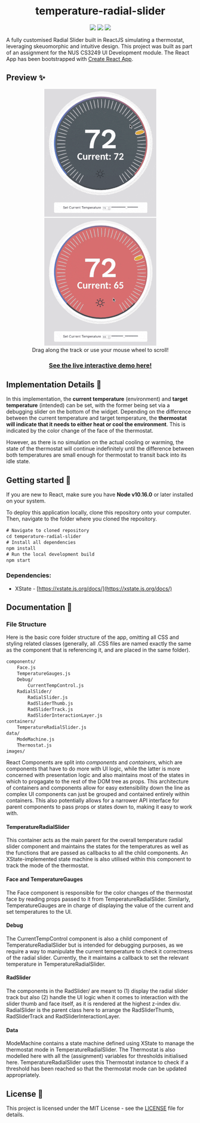 <h1 align="center"> temperature-radial-slider</h1>
<p align="center">
	<a href = "https://reactjs.org"><img src="https://img.shields.io/badge/Made with-React-23425C?logo=react"></a>
	<a href = ""><img src="https://img.shields.io/badge/Powered by-Caffeine-blue?logo=Buy-Me-A-Coffee"></a>
	<a href = "https://github.com/Q-gabe/temperature-radial-slider/blob/master/LICENSE"><img src="https://img.shields.io/badge/License-MIT-informational"></a>
</p>

A fully customised Radial Slider built in ReactJS simulating a thermostat, leveraging skeuomorphic and intuitive design. This project was built as part of an assignment for the NUS CS3249 UI Development module. The React App has been bootstrapped with [Create React App](https://github.com/facebook/create-react-app).
  

## Preview :sparkles:


<div align="center">
	<img src="https://raw.githubusercontent.com/Q-gabe/temperature-radial-slider/master/preview/animatedPreview1.gif" width="300" hspace="20">
	<img src="https://raw.githubusercontent.com/Q-gabe/temperature-radial-slider/master/preview/animatedPreview2.gif" width="300" hspace="20">
</div>

<div align="center">
	<span>Drag along the track or use your mouse wheel to scroll!</span>
</div>

<h3 align="center"><a href="https://q-gabe.me/temperature-radial-slider/">See the live interactive demo here!</a></h3>

## Implementation Details :thinking:

In this implementation, the **current temperature** (environment) and **target temperature** (intended) can be set, with the former being set via a debugging slider on the bottom of the widget. Depending on the difference between the current temperature and target temperature, the **thermostat will indicate that it needs to either heat or cool the environment**. This is indicated by the color change of the face of the thermostat. 

However, as there is no simulation on the actual cooling or warming, the state of the thermostat will continue indefinitely until the difference between both temperatures are small enough for thermostat to transit back into its idle state.

## Getting started :space_invader:

If you are new to React, make sure you have **Node v10.16.0** or later installed on your system.

To deploy this application locally, clone this repository onto your computer. Then, navigate to the folder where you cloned the repository. 
```
# Navigate to cloned repository
cd temperature-radial-slider
# Install all dependencies
npm install
# Run the local development build
npm start
```
  
### Dependencies: 

* XState - [https://xstate.js.org/docs/](https://xstate.js.org/docs/)
  
## Documentation :book:
 

### File Structure


Here is the basic core folder structure of the app, omitting all CSS and styling related classes (generally, all .CSS files are named exactly the same as the component that is referencing it, and are placed in the same folder).
```
components/
	Face.js
	TemperatureGauges.js
	Debug/
		CurrentTempControl.js
	RadialSlider/
		RadialSlider.js
		RadSliderThumb.js
		RadSliderTrack.js
		RadSliderInteractionLayer.js
containers/
	TemperatureRadialSlider.js
data/
	ModeMachine.js
	Thermostat.js
images/
```  

React Components are split into *components* and *containers*, which are components that have to do more with UI logic, while the latter is more concerned with presentation logic and also maintains most of the states in which to progagate to the rest of the DOM tree as props. This architecture of containers and components allow for easy extensibility down the line as complex UI components can just be grouped and contained entirely within containers. This also potentially allows for a narrower API interface for parent components to pass props or states down to, making it easy to work with. 

#### TemperatureRadialSlider
This container acts as the main parent for the overall temperature radial slider component and maintains the states for the temperatures as well as the functions that are passed as callbacks to all the child components. An XState-implemented state machine is also utilised within this component to track the mode of the thermostat.

#### Face and TemperatureGauges

The Face component is responsible for the color changes of the thermostat face by reading props passed to it from TemperatureRadialSlider. Similarly, TemperatureGauges are in charge of displaying the value of the current and set temperatures to the UI.

#### Debug

The CurrentTempControl component is also a child component of TemperatureRadialSlider but is intended for debugging purposes, as we require a way to manipulate the current temperature to check it correctness of the radial slider. Currently, the it maintains a callback to set the relevant temperature in TemperatureRadialSlider.

#### RadSlider

The components in the RadSlider/ are meant to (1) display the radial slider track but also (2) handle the UI logic when it comes to interaction with the slider thumb and face itself, as it is rendered at the highest z-index div. RadialSlider is the parent class here to arrange the RadSliderThumb, RadSliderTrack and RadSliderInteractionLayer.

#### Data

ModeMachine contains a state machine defined using XState to manage the thermostat mode in TemperatureRadialSlider. The Thermostat is also modelled here with all the (assignment) variables for thresholds initialised here. TemperatureRadialSlider uses this Thermostat instance to check if a threshold has been reached so that the thermostat mode can be updated appropriately.

## License :pencil:

 This project is licensed under the MIT License - see the [LICENSE](https://github.com/Q-gabe/temperature-radial-slider/blob/master/LICENSE) file for details.
 